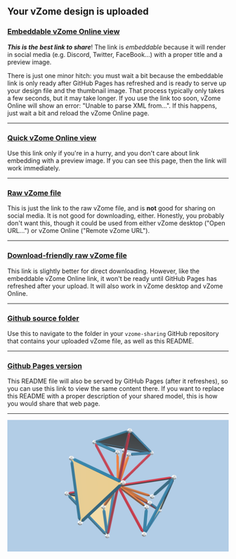 ## Your vZome design is uploaded

### [Embeddable vZome Online view][embed]

***This is the best link to share***!  The link is *embeddable* because it will render in social media (e.g. Discord, Twitter, FaceBook...) with a proper title and a preview image.

There is just one minor hitch: you must wait a bit because the embeddable link is only 
ready after GitHub Pages has refreshed and is ready to serve up
your design file and the thumbnail image.
That process typically only takes a few seconds, but it may take longer.
If you use the link too soon, vZome Online will show an error: "Unable to parse XML from...".
If this happens, just wait a bit and reload the vZome Online page.

---

### [Quick vZome Online view][quick]

Use this link only if you're in a hurry, and you don't care about link embedding with a preview image.  If you can see this page, then the link will work immediately.

---

### [Raw vZome file][raw]

This is just the link to the raw vZome file, and is **not** good for
sharing on social media.
It is not good for downloading, either.
Honestly, you probably don't want this, though it could be used from either
vZome desktop ("Open URL...") or vZome Online ("Remote vZome URL").

---

### [Download-friendly raw vZome file][rawPages]

This link is slightly better for direct downloading.
However, like the embeddable vZome Online link, it won't be ready until
GitHub Pages has refreshed after your upload.
It will also work in vZome desktop and vZome Online.

---

### [Github source folder][source]

Use this to navigate to the folder in your `vzome-sharing` GitHub repository
that contains your uploaded vZome file, as well as this README.

---

### [Github Pages version][pages]

This README file will also be served by GitHub Pages (after it refreshes),
so you can use this link to view the same content there.
If you want to replace this README with a proper description of your shared model,
this is how you would share that web page.

---

![Image](<red orange tetra.png>)


[quick]: <https://vzome.com/app/?url=https://raw.githubusercontent.com/vorth/vzome-sharing/main/2021/07/01/18-52-29-red%2Borange%2Btetra/red+orange+tetra.vZome>
[embed]: <https://vzome.com/app/embed.py?url=https://vorth.github.io/vzome-sharing/2021/07/01/18-52-29-red%2Borange%2Btetra/red+orange+tetra.vZome>
[source]: <https://github.com/vorth/vzome-sharing/tree/main/2021/07/01/18-52-29-red+orange+tetra/>
[pages]: <https://vorth.github.io/vzome-sharing/2021/07/01/18-52-29-red+orange+tetra/>
[raw]: <https://raw.githubusercontent.com/vorth/vzome-sharing/main/2021/07/01/18-52-29-red+orange+tetra/red orange tetra.vZome>
[rawPages]: <https://vorth.github.io/vzome-sharing/2021/07/01/18-52-29-red+orange+tetra/red orange tetra.vZome>

